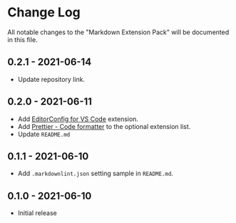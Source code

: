 # Change Log

All notable changes to the "Markdown Extension Pack" will be documented in this file.

## 0.2.1 - 2021-06-14

* Update repository link.

## 0.2.0 - 2021-06-11

* Add [EditorConfig for VS Code](https://marketplace.visualstudio.com/items?itemName=EditorConfig.EditorConfig) extension.
* Add [Prettier - Code formatter](https://marketplace.visualstudio.com/items?itemName=esbenp.prettier-vscode) to the optional extension list.
* Update `README.md`

## 0.1.1 - 2021-06-10

* Add `.markdownlint.json` setting sample in `README.md`.

## 0.1.0 - 2021-06-10

* Initial release
